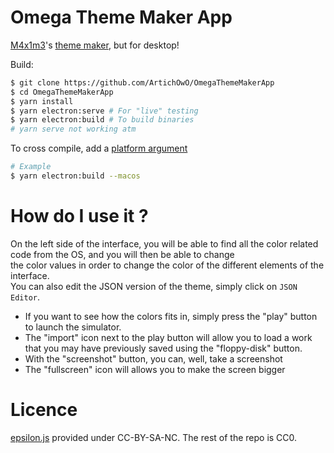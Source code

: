 # Omega Theme Maker App
[M4x1m3](https://github.com/M4xi1m3)'s [theme maker](https://github.com/M4xi1m3/Omega-ThMkr), but for desktop!

Build:
```bash
$ git clone https://github.com/ArtichOwO/OmegaThemeMakerApp
$ cd OmegaThemeMakerApp
$ yarn install
$ yarn electron:serve # For "live" testing
$ yarn electron:build # To build binaries
# yarn serve not working atm
```
To cross compile, add a [platform argument](https://www.electron.build/cli)
```bash
# Example
$ yarn electron:build --macos
```

# How do I use it ?
On the left side of the interface, you will be able to find all the color related code from the OS, and you will then be able to change  
the color values in order to change the color of the different elements of the interface.  
You can also edit the JSON version of the theme, simply click on `JSON Editor`.
  
+ If you want to see how the colors fits in, simply press the "play" button to launch the simulator.  
+ The "import" icon next to the play button will allow you to load a work that you may have previously saved using the "floppy-disk" button.  
+ With the "screenshot" button, you can, well, take a screenshot
+ The "fullscreen" icon will allows you to make the screen bigger

# Licence
[epsilon.js](https://github.com/ArtichOwO/OmegaThemeMakerApp/blob/dev/src/external-js/epsilon.js) provided under CC-BY-SA-NC. The rest of the repo is CC0.
